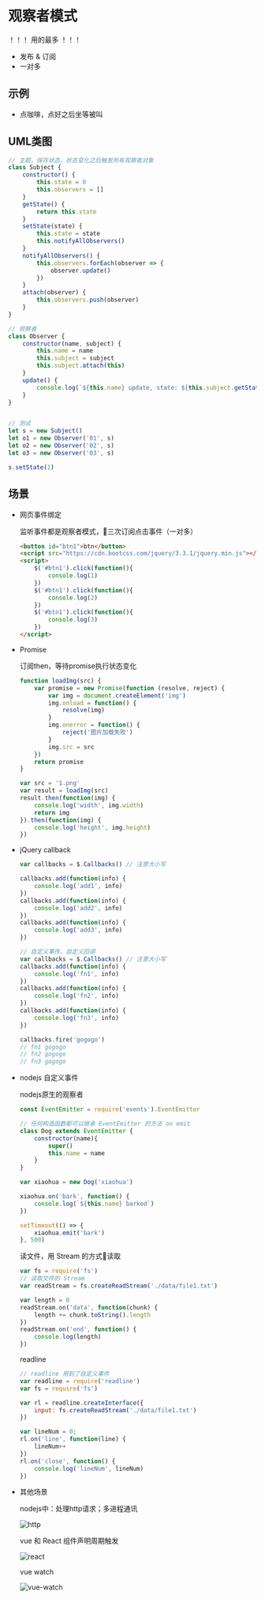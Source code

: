 # 观察者模式

！！！ 用的最多 ！！！

- 发布 & 订阅
- 一对多

## 示例

- 点咖啡，点好之后坐等被叫

## UML类图

```javascript
// 主题，保存状态，状态变化之后触发所有观察者对象
class Subject {
    constructor() {
        this.state = 0
        this.observers = []
    }
    getState() {
        return this.state
    }
    setState(state) {
        this.state = state
        this.notifyAllObservers()
    }
    notifyAllObservers() {
        this.observers.forEach(observer => {
            observer.update()
        })
    }
    attach(observer) {
        this.observers.push(observer)
    }
}

// 观察者
class Observer {
    constructor(name, subject) {
        this.name = name
        this.subject = subject
        this.subject.attach(this)
    }
    update() {
        console.log(`${this.name} update, state: ${this.subject.getState()}`)
    }
}


// 测试
let s = new Subject()
let o1 = new Observer('01', s)
let o2 = new Observer('02', s)
let o3 = new Observer('03', s)

s.setState(1)
```

## 场景

- 网页事件绑定

    监听事件都是观察者模式，三次订阅点击事件（一对多）

    ```html
    <button id="btn1">btn</button>
    <script src="https://cdn.bootcss.com/jquery/3.3.1/jquery.min.js"></script>
    <script>
        $('#btn1').click(function(){
            console.log(1)
        })
        $('#btn1').click(function(){
            console.log(2)
        })
        $('#btn1').click(function(){
            console.log(3)
        })
    </script>
    ```

- Promise

    订阅then，等待promise执行状态变化
    ```javascript
    function loadImg(src) {
        var promise = new Promise(function (resolve, reject) {
            var img = document.createElement('img')
            img.onload = function() {
                resolve(img)
            }
            img.onerror = function() {
                reject('图片加载失败')
            }
            img.src = src
        })
        return promise
    }

    var src = '1.png'
    var result = loadImg(src)
    result.then(function(img) {
        console.log('width', img.width)
        return img
    }).then(function(img) {
        console.log('height', img.height)
    })
    ```
- jQuery callback
    ```javascript
    var callbacks = $.Callbacks() // 注意大小写

    callbacks.add(function(info) {
        console.log('add1', info)
    })
    callbacks.add(function(info) {
        console.log('add2', info)
    })
    callbacks.add(function(info) {
        console.log('add3', info)
    })

    // 自定义事件，自定义回调
    var callbacks = $.Callbacks() // 注意大小写
    callbacks.add(function(info) {
        console.log('fn1', info)
    })
    callbacks.add(function(info) {
        console.log('fn2', info)
    })
    callbacks.add(function(info) {
        console.log('fn3', info)
    })

    callbacks.fire('gogogo')
    // fn1 gogogo
    // fn2 gogogo
    // fn3 gogogo
    ```
- nodejs 自定义事件

    nodejs原生的观察者

    ```javascript
    const EventEmitter = require('events').EventEmitter

    // 任何构造函数都可以继承 EventEmitter 的方法 on emit
    class Dog extends EventEmitter {
        constructor(name){
            super()
            this.name = name
        }
    }

    var xiaohua = new Dog('xiaohua')

    xiaohua.on('bark', function() {
        console.log(`${this.name} barked`)
    })

    setTimeout(() => {
        xiaohua.emit('bark')
    }, 500)
    ```

    读文件，用 Stream 的方式读取
    ```javascript
    var fs = require('fs')
    // 读取文件的 Stream
    var readStream = fs.createReadStream('./data/file1.txt')

    var length = 0
    readStream.on('data', function(chunk) {
        length += chunk.toString().length
    })
    readStream.on('end', function() {
        console.log(length)
    })
    ```
    readline
    ```javascript
    // readline 用到了自定义事件
    var readline = require('readline')
    var fs = require('fs')

    var rl = readline.createInterface({
        input: fs.createReadStream('./data/file1.txt')
    })

    var lineNum = 0;
    rl.on('line', function(line) {
        lineNum++
    })
    rl.on('close', function() {
        console.log('lineNum', lineNum)
    })
    ```
- 其他场景

    nodejs中：处理http请求；多进程通讯

    ![http](https://github.com/viivLgr/viivBlog/blob/master/images/uml-11.png)

    vue 和 React 组件声明周期触发

    ![react](https://github.com/viivLgr/viivBlog/blob/master/images/uml-12.png)

    vue watch

    ![vue-watch](https://github.com/viivLgr/viivBlog/blob/master/images/uml-13.png)